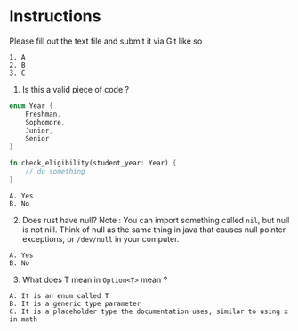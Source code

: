 # Instructions
Please fill out the text file and submit it via Git like so 

```
1. A
2. B
3. C
```

1. Is this a valid piece of code ?
```Rust
enum Year {
    Freshman,
    Sophomore,
    Junior,
    Senior
}

fn check_eligibility(student_year: Year) {
    // do something
}
```
```
A. Yes
B. No
```

2. Does rust have null? Note : You can import something called `nil`, but null
   is not nill. Think of null as the same thing in java that causes null pointer
   exceptions, or `/dev/null` in your computer.
```
A. Yes
B. No
```

3. What does T mean in `Option<T>` mean ? 
```
A. It is an enum called T
B. It is a generic type parameter
C. It is a placeholder type the documentation uses, similar to using x in math
```

